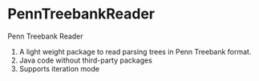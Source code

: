 PennTreebankReader
==================

Penn Treebank Reader

1. A light weight package to read parsing trees in Penn Treebank format.
2. Java code without third-party packages
3. Supports iteration mode